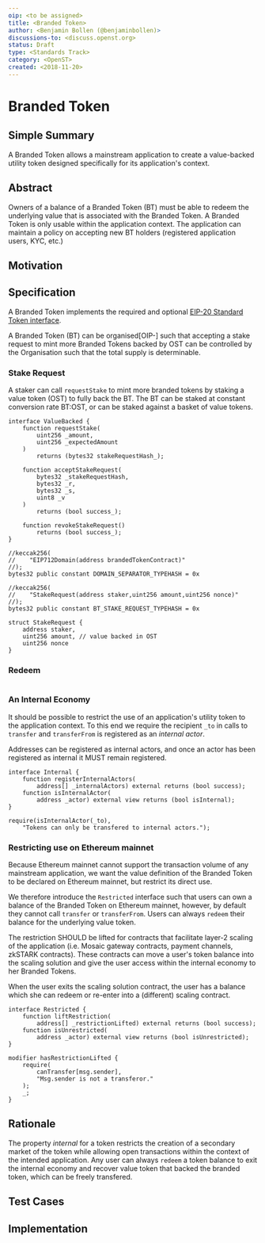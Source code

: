 ```yaml
---
oip: <to be assigned>
title: <Branded Token>
author: <Benjamin Bollen (@benjaminbollen)>
discussions-to: <discuss.openst.org>
status: Draft
type: <Standards Track>
category: <OpenST>
created: <2018-11-20>
---
```


<!--You can leave these HTML comments in your merged OIP and delete the visible duplicate text guides, they will not appear and may be helpful to refer to if you edit it again. This is the suggested template for new OIPs. Note that an OIP number will be assigned by an editor. When opening a pull request to submit your OIP, please use an abbreviated title in the filename, `OIP-draft_title_abbrev.md`. The title should be 44 characters or less. Thanks to the Ethereum Improvement Proposal (EIP) process for the model we borrow here.-->
# Branded Token

## Simple Summary
<!--"If you can't explain it simply, you don't understand it well enough." Provide a simplified and layman-accessible explanation of the OIP.-->
A Branded Token allows a mainstream application to create a value-backed
utility token designed specifically for its application's context.

## Abstract
<!--A short (~200 word) description of the technical issue being addressed.-->
Owners of a balance of a Branded Token (BT) must be able to redeem the underlying
value that is associated with the Branded Token. A Branded Token is only usable
within the application context. The application can maintain a policy on
accepting new BT holders (registered application users, KYC, etc.)

## Motivation
<!--The motivation is critical for OIPs that want to change the OpenST protocol. It should clearly explain why the existing protocol specification is inadequate to address the problem that the OIP solves. OIP submissions without sufficient motivation may be rejected outright.-->

## Specification
<!--The technical specification should describe the syntax and semantics of any new feature.-->

A Branded Token implements the required and optional
[EIP-20 Standard Token interface](https://github.com/ethereum/EIPs/blob/master/EIPS/eip-20.md).

A Branded Token (BT) can be organised[OIP-<Organized>] such that accepting a stake
request to mint more Branded Tokens backed by OST can be controlled
by the Organisation such that the total supply is determinable.

### Stake Request

A staker can call `requestStake` to mint more branded tokens by staking
a value token (OST) to fully back the BT.  The BT can be staked at constant
conversion rate BT:OST, or can be staked against a basket of value tokens.

```solidity
interface ValueBacked {
    function requestStake(
        uint256 _amount,
        uint256 _expectedAmount
    )
        returns (bytes32 stakeRequestHash_);

    function acceptStakeRequest(
        bytes32 _stakeRequestHash,
        bytes32 _r,
        bytes32 _s,
        uint8 _v
    )
        returns (bool success_);

    function revokeStakeRequest()
        returns (bool success_);
}
```

```solidity
//keccak256(
//    "EIP712Domain(address brandedTokenContract)"
//);
bytes32 public constant DOMAIN_SEPARATOR_TYPEHASH = 0x

//keccak256(
//    "StakeRequest(address staker,uint256 amount,uint256 nonce)"
//);
bytes32 public constant BT_STAKE_REQUEST_TYPEHASH = 0x

struct StakeRequest {
    address staker,
    uint256 amount, // value backed in OST
    uint256 nonce
}
```

### Redeem

```solidity

```

### An Internal Economy 
It should be possible to restrict the use of an application's utility token
to the application context.  To this end we require the recipient `_to`
in calls to `transfer` and `transferFrom` is registered as an _internal actor_.

Addresses can be registered as internal actors, and once an actor has been
registered as internal it MUST remain registered.

```solidity
interface Internal {
    function registerInternalActors(
        address[] _internalActors) external returns (bool success);
    function isInternalActor(
        address _actor) external view returns (bool isInternal);
}
```

```solidity
require(isInternalActor(_to),
    "Tokens can only be transfered to internal actors.");
```

### Restricting use on Ethereum mainnet

Because Ethereum mainnet cannot support the transaction volume of any
mainstream application, we want the value definition of the Branded Token
to be declared on Ethereum mainnet, but restrict its direct use.

We therefore introduce the `Restricted` interface such that users can own
a balance of the Branded Token on Ethereum mainnet, however, by default they
cannot call `transfer` or `transferFrom`.  Users can always `redeem` their
balance for the underlying value token.

The restriction SHOULD be lifted for contracts that facilitate layer-2 scaling
of the application (i.e. Mosaic gateway contracts, payment channels,
zkSTARK contracts).  These contracts can move a user's token balance into
the scaling solution and give the user access within the internal economy
to her Branded Tokens.

When the user exits the scaling solution contract,
the user has a balance which she can redeem or re-enter into a (different)
scaling contract.

```solidity
interface Restricted {
    function liftRestriction(
        address[] _restrictionLifted) external returns (bool success);
    function isUnrestricted(
        address _actor) external view returns (bool isUnrestricted);
}
```

```solidity
modifier hasRestrictionLifted {
    require(
        canTransfer[msg.sender],
        "Msg.sender is not a transferor."
    );
    _;
}
```


## Rationale
<!--The rationale fleshes out the specification by describing what motivated the design and why particular design decisions were made. It should describe alternate designs that were considered and related work, e.g. how the feature is supported in other languages. The rationale may also provide evidence of consensus within the community, and should discuss important objections or concerns raised during discussion.-->

The property _internal_ for a token restricts the creation of a secondary market
of the token while allowing open transactions within the context of the
intended application.  Any user can always `redeem` a token balance to exit
the internal economy and recover value token that backed the branded token,
which can be freely transfered.

## Test Cases
<!--Test cases for an implementation are mandatory for OIPs that are affecting consensus changes. Other OIPs can choose to include links to test cases if applicable.-->

## Implementation
<!--The implementations must be completed before any OIP is given status "Final", but it need not be completed before the OIP is accepted. While there is merit to the approach of reaching consensus on the specification and rationale before writing code, the principle of "rough consensus and running code" is still useful when it comes to resolving many discussions of API details.-->
